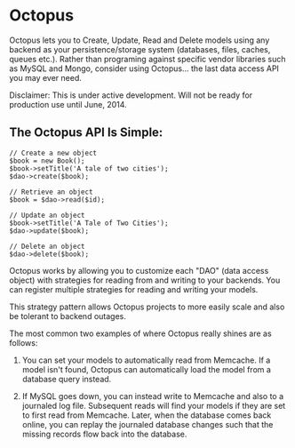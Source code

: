 Octopus
=======
Octopus lets you to Create, Update, Read and Delete models using any backend as your persistence/storage system (databases, files, caches, queues etc.). Rather than programing against specific vendor libraries such as MySQL and Mongo, consider using Octopus... the last data access API you may ever need.

Disclaimer: This is under active development. Will not be ready for production use until June, 2014.

The Octopus API Is Simple:
-------------
```
// Create a new object
$book = new Book();
$book->setTitle('A tale of two cities');
$dao->create($book);

// Retrieve an object
$book = $dao->read($id);

// Update an object
$book->setTitle('A Tale of Two Cities');
$dao->update($book);

// Delete an object
$dao->delete($book);
```

Octopus works by allowing you to customize each "DAO" (data access object) with strategies for reading from and writing to your backends. You can register multiple strategies for reading and writing your models.

This strategy pattern allows Octopus projects to more easily scale and also be tolerant to backend outages. 

The most common two examples of where Octopus really shines are as follows:

1) You can set your models to automatically read from Memcache. If a model isn't found, Octopus can automatically load the model from a database query instead.

2) If MySQL goes down, you can instead write to Memcache and also to a journaled log file. Subsequent reads will find your models if they are set to first read from Memcache. Later, when the database comes back online, you can replay the journaled database changes such that the missing records flow back into the database.
